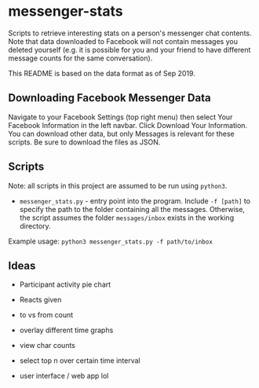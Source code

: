 # messenger-stats

Scripts to retrieve interesting stats on a person's messenger chat contents.
Note that data downloaded to Facebook will not contain messages you deleted
yourself (e.g. it is possible for you and your friend to have different
message counts for the same conversation).

This README is based on the data format as of Sep 2019.

## Downloading Facebook Messenger Data

Navigate to your Facebook Settings (top right menu) then select Your Facebook
Information in the left navbar. Click Download Your Information. You can
download other data, but only Messages is relevant for these scripts. Be sure
to download the files as JSON.

## Scripts

Note: all scripts in this project are assumed to be run using `python3`.

* `messenger_stats.py` - entry point into the program. Include `-f [path]` to
  specify the path to the folder containing all the messages. Otherwise, the
  script assumes the folder `messages/inbox` exists in the working directory.

Example usage: `python3 messenger_stats.py -f path/to/inbox`

## Ideas

* Participant activity pie chart
* Reacts given

* to vs from count
* overlay different time graphs
* view char counts
* select top n over certain time interval
* user interface / web app lol
